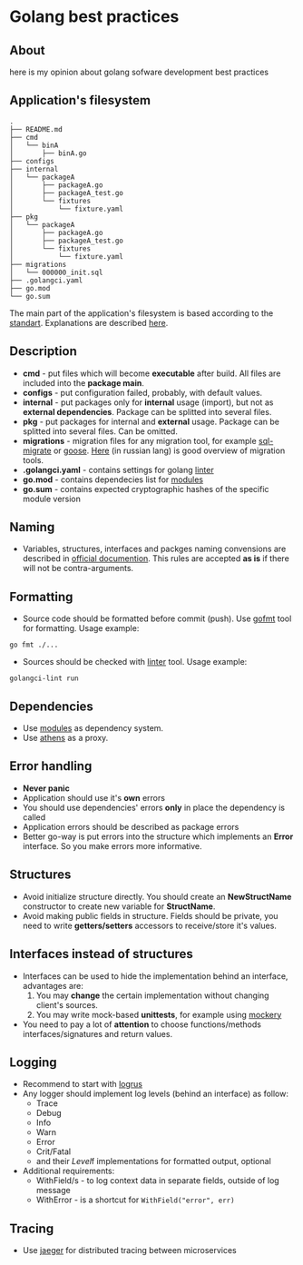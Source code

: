 # Golang best practices

## About
here is my opinion about golang sofware development best practices

## Application's filesystem
```
.
├── README.md
├── cmd
│   └── binA
│       ├── binA.go
├── configs
├── internal
│   └── packageA
│       ├── packageA.go
│       ├── packageA_test.go
│       └── fixtures
│           └── fixture.yaml
├── pkg
│   └── packageA
│       ├── packageA.go
│       ├── packageA_test.go
│       └── fixtures
│           └── fixture.yaml
├── migrations
│   └── 000000_init.sql
├── .golangci.yaml
├── go.mod
└── go.sum
```
The main part of the application's filesystem is based according to the [standart](https://github.com/golang-standards/project-layout). Explanations are described [here](https://ieftimov.com/golang-package-multiple-binaries).

## Description
* **cmd** - put files which will become **executable** after build.  All files are included into the **package main**.
* **configs** - put configuration failed, probably, with default values.
* **internal** - put packages only for **internal** usage (import), but not as **external dependencies**. Package can be splitted into several files.
* **pkg** - put packages for internal and **external** usage. Package can be splitted into several files. Can be omitted.
* **migrations** - migration files for any migration tool, for example [sql-migrate](https://github.com/rubenv/sql-migrate) or [goose](https://github.com/pressly/goose). [Here](https://www.youtube.com/watch?v=hKnWq4RmNKE) (in russian lang) is good overview of migration tools.
* **.golangci.yaml** - contains settings for golang [linter](https://github.com/golangci/golangci-lint)
* **go.mod** - contains dependecies list for [modules](https://blog.golang.org/using-go-modules)
* **go.sum** - contains expected cryptographic hashes of the specific module version

## Naming
* Variables, structures, interfaces and packges naming convensions are described in [official documention](https://golang.org/doc/effective_go.html). This rules are accepted **as is** if there will not be contra-arguments.

## Formatting
* Source code should be formatted before commit (push). Use [gofmt](https://golang.org/pkg/fmt/) tool for formatting. Usage example:
```
go fmt ./...
```
* Sources should be checked with [linter](https://github.com/golangci/golangci-lint) tool. Usage example:
```
golangci-lint run
```

## Dependencies
* Use [modules](https://blog.golang.org/using-go-modules) as dependency system.
* Use [athens](https://github.com/gomods/athens) as a proxy.

## Error handling
* **Never panic**
* Application should use it's **own** errors
* You should use dependencies' errors **only** in place the dependency is called
* Application errors should be described as package errors
* Better go-way is put errors into the structure which implements an **Error** interface. So you make errors more informative.

## Structures
* Avoid initialize structure directly. You should create an **NewStructName** constructor to create new variable for **StructName**.
* Avoid making public fields in structure. Fields should be private, you need to write  **getters/setters** accessors to receive/store it's values.

## Interfaces instead of structures
* Interfaces can be used to hide the implementation behind an interface, advantages are:
  1. You may **change** the certain implementation without changing client's sources.
  2. You may write mock-based **unittests**, for example using [mockery](https://github.com/vektra/mockery)
* You need to pay a lot of **attention** to choose functions/methods interfaces/signatures and return values.

## Logging
* Recommend to start with [logrus](https://github.com/sirupsen/logrus)
* Any logger should implement log levels (behind an interface) as follow:
  * Trace
  * Debug
  * Info
  * Warn
  * Error
  * Crit/Fatal
  * and their *Level*f implementations for formatted output, optional
* Additional requirements:
  * WithField/s - to log context data in separate fields, outside of log message
  * WithError - is a shortcut for `WithField("error", err)`

## Tracing
* Use [jaeger](https://www.jaegertracing.io/) for distributed tracing between microservices
